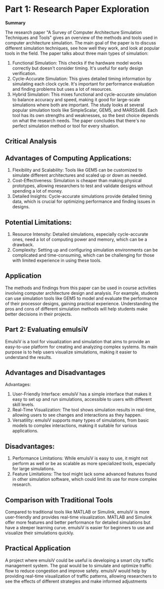 # Part 1: Research Paper Exploration

**Summary**

The research paper "A Survey of Computer Architecture Simulation Techniques and Tools" gives an overview of the methods and tools used in computer architecture simulation. The main goal of the paper is to discuss different simulation techniques, see how well they work, and look at popular tools in the field.
The paper talks about three main types of simulation:

1.	Functional Simulation: This checks if the hardware model works correctly but doesn't consider timing. It's useful for early design verification.
2.	Cycle-Accurate Simulation: This gives detailed timing information by simulating each clock cycle. It's important for performance evaluation and finding problems but uses a lot of resources.
3.	Hybrid Simulation: This mixes functional and cycle-accurate simulation to balance accuracy and speed, making it good for large-scale simulations where both are important.
The study looks at several popular simulation tools like SimpleScalar, GEM5, and MARSSx86. Each tool has its own strengths and weaknesses, so the best choice depends on what the research needs. The paper concludes that there's no perfect simulation method or tool for every situation.

## Critical Analysis

## Advantages of Computing Applications:
1.	Flexibility and Scalability: Tools like GEM5 can be customized to simulate different architectures and scaled up or down as needed.
2.	Cost-Effectiveness: Simulation is cheaper than making physical prototypes, allowing researchers to test and validate designs without spending a lot of money.
3.	Detailed Insights: Cycle-accurate simulations provide detailed timing data, which is crucial for optimizing performance and finding issues in designs.

## Potential Limitations:
1.	Resource Intensity: Detailed simulations, especially cycle-accurate ones, need a lot of computing power and memory, which can be a drawback.
2.	Complexity: Setting up and configuring simulation environments can be complicated and time-consuming, which can be challenging for those with limited experience in using these tools.

## Application
The methods and findings from this paper can be used in course activities involving computer architecture design and analysis. For example, students can use simulation tools like GEM5 to model and evaluate the performance of their processor designs, gaining practical experience. Understanding the pros and cons of different simulation methods will help students make better decisions in their projects.

## Part 2: Evaluating emulsiV

EmulsiV is a tool for visualization and simulation that aims to provide an easy-to-use platform for creating and analyzing complex systems. Its main purpose is to help users visualize simulations, making it easier to understand the results.

## Advantages and Disadvantages

Advantages:
1.	User-Friendly Interface: emulsiV has a simple interface that makes it easy to set up and run simulations, accessible to users with different skill levels.
2.	Real-Time Visualization: The tool shows simulation results in real-time, allowing users to see changes and interactions as they happen.
3.	Versatility: emulsiV supports many types of simulations, from basic models to complex interactions, making it suitable for various applications.

## Disadvantages:
1.	Performance Limitations: While emulsiV is easy to use, it might not perform as well or be as scalable as more specialized tools, especially for large simulations.
2.	Feature Limitations: The tool might lack some advanced features found in other simulation software, which could limit its use for more complex research.

## Comparison with Traditional Tools

Compared to traditional tools like MATLAB or Simulink, emulsiV is more user-friendly and provides real-time visualization. MATLAB and Simulink offer more features and better performance for detailed simulations but have a steeper learning curve. emulsiV is easier for beginners to use and visualize their simulations quickly.

## Practical Application

A project where emulsiV could be useful is developing a smart city traffic management system. The goal would be to simulate and optimize traffic flow to reduce congestion and improve safety. emulsiV would help by providing real-time visualization of traffic patterns, allowing researchers to see the effects of different strategies and make informed adjustments

